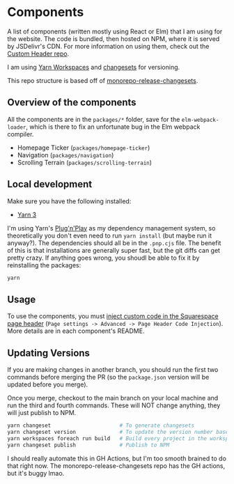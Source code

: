 # Components

A list of components (written mostly using React or Elm) that I am using for the website. The code is bundled, then hosted on NPM, where it is served by JSDelivr's CDN. For more information on using them, check out the [Custom Header repo](https://github.com/e3c-summer-worker/custom-header).

I am using [Yarn Workspaces](https://yarnpkg.com/features/workspaces) and [changesets](https://github.com/atlassian/changesets/blob/main/packages/cli/README.md) for versioning.

This repo structure is based off of [monorepo-release-changesets](https://github.com/azu/monorepo-release-changesets).

## Overview of the components

All the components are in the `packages/*` folder, save for the `elm-webpack-loader`, which is there to fix an unfortunate bug in the Elm webpack compiler.

* Homepage Ticker (`packages/homepage-ticker`)
* Navigation (`packages/navigation`)
* Scrolling Terrain (`packages/scrolling-terrain`)

## Local development

Make sure you have the following installed:

* [Yarn 3](https://yarnpkg.com/)

I'm using Yarn's [Plug'n'Play](https://yarnpkg.com/features/pnp) as my dependency management system, so theoretically you don't even need to run `yarn install` (but maybe run it anyway?). The dependencies should all be in the `.pnp.cjs` file. The benefit of this is that installations are generally super fast, but the git diffs can get pretty crazy. If anything goes wrong, you shoudl be able to fix it by reinstalling the packages:

```bash
yarn
```

## Usage

To use the components, you must [inject custom code in the Squarespace page header](https://support.squarespace.com/hc/en-us/articles/205815908-Using-Code-Injection) (`Page settings -> Advanced -> Page Header Code Injection`). More details are in each component's README.

## Updating Versions

If you are making changes in another branch, you should run the first two commands before merging the PR (so the `package.json` version will be updated before you merge).

Once you merge, checkout to the main branch on your local machine and run the third and fourth commands. These will NOT change anything, they will just publish to NPM.

```bash
yarn changeset                      # To generate changesets
yarn changeset version              # To update the version number based off of changesets
yarn workspaces foreach run build   # Build every project in the workspace
yarn changeset publish              # Publish to NPM
```

I should really automate this in GH Actions, but I'm too smooth brained to do that right now. The monorepo-release-changesets repo has the GH actions, but it's buggy lmao.
